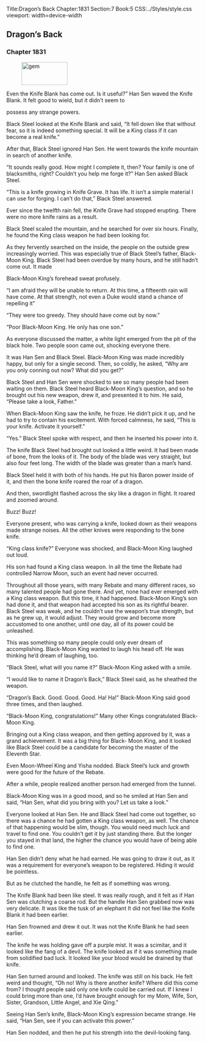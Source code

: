 Title:Dragon’s Back 
Chapter:1831 
Section:7 
Book:5 
CSS:../Styles/style.css 
viewport: width=device-width
  
## Dragon’s Back
### Chapter 1831 
<figure>
	<img src="../Images/gem.gif" alt="gem" id="gem" width="120" height="60" />
</figure>
  

  
  Even the Knife Blank has come out. Is it useful?” Han Sen waved the Knife Blank. It felt good to wield, but it didn’t seem to

possess any strange powers.

Black Steel looked at the Knife Blank and said, “It fell down like that without fear, so it is indeed something special. It will be a King class if it can become a real knife.”

After that, Black Steel ignored Han Sen. He went towards the knife mountain in search of another knife.

“It sounds really good. How might I complete it, then? Your family is one of blacksmiths, right? Couldn’t you help me forge it?” Han Sen asked Black Steel.

“This is a knife growing in Knife Grave. It has life. It isn’t a simple material I can use for forging. I can’t do that,” Black Steel answered.

Ever since the twelfth rain fell, the Knife Grave had stopped erupting. There were no more knife rains as a result.

Black Steel scaled the mountain, and he searched for over six hours. Finally, he found the King class weapon he had been looking for.

As they fervently searched on the inside, the people on the outside grew increasingly worried. This was especially true of Black Steel’s father, Black-Moon King. Black Steel had been overdue by many hours, and he still hadn’t come out. It made

Black-Moon King’s forehead sweat profusely.

“I am afraid they will be unable to return. At this time, a fifteenth rain will have come. At that strength, not even a Duke would stand a chance of repelling it”

“They were too greedy. They should have come out by now.”

“Poor Black-Moon King. He only has one son.”

As everyone discussed the matter, a white light emerged from the pit of the black hole. Two people soon came out, shocking everyone there.

It was Han Sen and Black Steel. Black-Moon King was made incredibly happy, but only for a single second. Then, so coldly, he asked, “Why are you only conning out now? What did you get?”

Black Steel and Han Sen were shocked to see so many people had been waiting on them. Black Steel heard Black-Moon King’s question, and so he brought out his new weapon, drew it, and presented it to him. He said, “Please take a look, Father.”

When Black-Moon King saw the knife, he froze. He didn’t pick it up, and he had to try to contain his excitement. With forced calmness, he said, “This is your knife. Activate it yourself.”

“Yes.” Black Steel spoke with respect, and then he inserted his power into it.

The knife Black Steel had brought out looked a little weird. It had been made of bone, from the looks of it. The body of the blade was very straight, but also four feet long. The width of the blade was greater than a man’s hand.

Black Steel held it with both of his hands. He put his Baron power inside of it, and then the bone knife roared the roar of a dragon.

And then, swordlight flashed across the sky like a dragon in flight. It roared and zoomed around.

Buzz! Buzz!

Everyone present, who was carrying a knife, looked down as their weapons made strange noises. All the other knives were responding to the bone knife.

“King class knife?” Everyone was shocked, and Black-Moon King laughed out loud.

His son had found a King class weapon. In all the time the Rebate had controlled Narrow Moon, such an event had never occurred.

Throughout all those years, with many Rebate and many different races, so many talented people had gone there. And yet, none had ever emerged with a King class weapon. But this time, it had happened. Black-Moon King’s son had done it, and that weapon had accepted his son as its rightful bearer. Black Steel was weak, and he couldn’t use the weapon’s true strength, but as he grew up, it would adjust. They would grow and become more accustomed to one another, until one day, all of its power could be unleashed.

This was something so many people could only ever dream of accomplishing. Black-Moon King wanted to laugh his head off. He was thinking he’d dream of laughing, too.

“Black Steel, what will you name it?” Black-Moon King asked with a smile.

“I would like to name it Dragon’s Back,” Black Steel said, as he sheathed the weapon.

“Dragon’s Back. Good. Good. Good. Ha! Ha!” Black-Moon King said good three times, and then laughed.

“Black-Moon King, congratulations!” Many other Kings congratulated Black-Moon King.

Bringing out a King class weapon, and then getting approved by it, was a grand achievement. It was a big thing for Black- Moon King, and it looked like Black Steel could be a candidate for becoming the master of the Eleventh Star.

Even Moon-Wheel King and Yisha nodded. Black Steel’s luck and growth were good for the future of the Rebate.

After a while, people realized another person had emerged from the tunnel.

Black-Moon King was in a good mood, and so he smiled at Han Sen and said, “Han Sen, what did you bring with you? Let us take a look.”

Everyone looked at Han Sen. He and Black Steel had come out together, so there was a chance he had gotten a King class weapon, as well. The chance of that happening would be slim, though. You would need much luck and travel to find one. You couldn’t get it by just standing there. But the longer you stayed in that land, the higher the chance you would have of being able to find one.

Han Sen didn’t deny what he had earned. He was going to draw it out, as it was a requirement for everyone’s weapon to be registered. Hiding it would be pointless.

But as he clutched the handle, he felt as if something was wrong.

The Knife Blank had been like steel. It was really rough, and it felt as if Han Sen was clutching a coarse rod. But the handle Han Sen grabbed now was very delicate. It was like the tusk of an elephant It did not feel like the Knife Blank it had been earlier.

Han Sen frowned and drew it out. It was not the Knife Blank he had seen earlier.

The knife he was holding gave off a purple mist. It was a scimitar, and it looked like the fang of a devil. The knife looked as if it was something made from solidified bad luck. It looked like your blood would be drained by that knife.

Han Sen turned around and looked. The knife was still on his back. He felt weird and thought, “Oh no! Why is there another knife? Where did this come from? I thought people said only one knife could be carried out. If I knew I could bring more than one, I’d have brought enough for my Mom, Wife, Son, Sister, Grandson, Little Angel, and Xie Qing.”

Seeing Han Sen’s knife, Black-Moon King’s expression became strange. He said, “Han Sen, see if you can activate this power.”

Han Sen nodded, and then he put his strength into the devil-looking fang.
